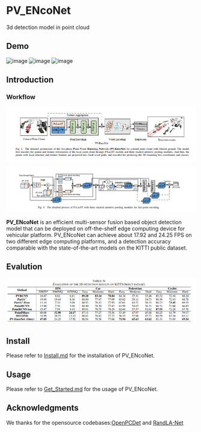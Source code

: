 # PV_ENcoNet
3d detection model in point cloud
## Demo
![image](https://github.com/XYunaaa/PV_ENcoNet/blob/master/fig/01.gif)
![image](https://github.com/XYunaaa/PV_ENcoNet/blob/master/fig/19.gif)
![image](https://github.com/XYunaaa/PV_ENcoNet/blob/master/fig/20.gif)

## Introduction

### Workflow

![image](https://github.com/XYunaaa/PV_ENcoNet/blob/master/fig/model.png)

![img](https://github.com/XYunaaa/PV_ENcoNet/blob/master/fig/P-LocSt.png)

**PV_ENcoNet** is an efficient multi-sensor fusion based object detection model
that can be deployed on off-the-shelf edge computing device
for vehicular platform. PV_ENcoNet can achieve about 17.92 and 24.25 FPS on two different edge
computing platforms, and a detection accuracy comparable with
the state-of-the-art models on the KITTI public dataset.


## Evalution

![img](https://github.com/XYunaaa/PV_ENcoNet/blob/master/fig/res1.png)

## Install
Please refer to [Install.md](https://github.com/XYunaaa/PV_ENcoNet/blob/master/docs/Install.md) for the installation of PV_ENcoNet.

## Usage
Please refer to [Get_Started.md](https://github.com/XYunaaa/PV_ENcoNet/blob/master/docs/GetStarted.md) for the usage of PV_ENcoNet.
    
## Acknowledgments
We thanks for the opensource codebases:[OpenPCDet](https://github.com/open-mmlab/OpenPCDet) and [RandLA-Net](https://github.com/QingyongHu/RandLA-Net)

